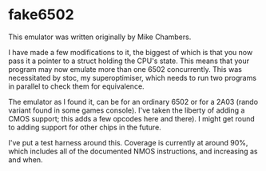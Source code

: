 # fake6502

This emulator was written originally by Mike Chambers.

I have made a few modifications to it, the biggest of which is that you now
pass it a pointer to a struct holding the CPU's state. This means that your
program may now emulate more than one 6502 concurrently. This was necessitated
by stoc, my superoptimiser, which needs to run two programs in parallel to
check them for equivalence.

The emulator as I found it, can be for an ordinary 6502 or for a 2A03 (rando
variant found in some games console). I've taken the liberty of adding a CMOS
support; this adds a few opcodes here and there). I might get round to adding
support for other chips in the future.

I've put a test harness around this. Coverage is currently at around 90%, which
includes all of the documented NMOS instructions, and increasing as and when.
